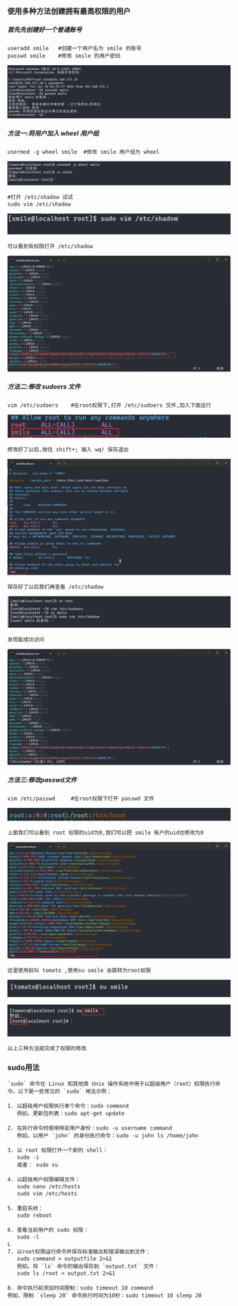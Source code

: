 ### 使用多种方法创建拥有最高权限的用户

##### 首先先创建好一个普通账号

```
useradd smile	#创建一个用户名为 smile 的账号
passwd smile	#修改 smile 的用户密码
```

![image-20240719184006912](./assets/image-20240719184006912.png)

##### 方法一:将用户加入 wheel 用户组

```
usermod -g wheel smile	#修改 smile 用户组为 wheel
```

![image-20240719184634578](./assets/image-20240719184634578.png)

```
#打开 /etc/shadow 试试
sudo vim /etc/shadow
```

![image-20240719185006001](./assets/image-20240719185006001.png)

```
可以看到有权限打开 /etc/shadow
```

![image-20240719185106081](./assets/image-20240719185106081.png)



##### 方法二:修改 sudoers 文件

```
vim /etc/sudoers	#在root权限下,打开 /etc/sudoers 文件,加入下面这行
```

![image-20240719185509653](./assets/image-20240719185509653.png)

```
修改好了以后,按住 shift+; 输入 wq! 保存退出
```

![image-20240719185706219](./assets/image-20240719185706219.png)

```
保存好了以后我们再查看 /etc/shadow 
```

![image-20240719185828636](./assets/image-20240719185828636.png)

```
发现能成功访问
```

![image-20240719185843847](./assets/image-20240719185843847.png)



##### 方法三:修改passwd文件

```
vim /etc/passwd		#在root权限下打开 passwd 文件
```

![image-20240719190357063](./assets/image-20240719190357063.png)

```
上面我们可以看到 root 权限的uid为0,我们可以把 smile 账户的uid也修改为0
```

![image-20240719190614150](./assets/image-20240719190614150.png)

```
这里使用前叫 tomato ,使用su smile 会跳转为root权限
```

![image-20240719190759700](./assets/image-20240719190759700.png)

![image-20240719190824498](./assets/image-20240719190824498.png)

```
以上三种方法就完成了权限的修改
```





### sudo用法

```
`sudo` 命令在 Linux 和其他类 Unix 操作系统中用于以超级用户（root）权限执行命令。以下是一些常见的 `sudo` 用法示例：

1. 以超级用户权限执行单个命令：sudo command
   例如，更新包列表：sudo apt-get update

2. 在执行命令时使用特定用户身份：sudo -u username command
   例如，以用户 `john` 的身份执行命令：sudo -u john ls /home/john

3. 以 root 权限打开一个新的 shell：
   sudo -i
   或者： sudo su

4. 以超级用户权限编辑文件：
   sudo nano /etc/hosts
   sudo vim /etc/hosts

5. 重启系统：
   sudo reboot

6. 查看当前用户的 sudo 权限：
   sudo -l
L
7. 以root权限运行命令并保存标准输出和错误输出到文件：
   sudo command > outputfile 2>&1
   例如，将 `ls` 命令的输出保存到 `output.txt` 文件：
   sudo ls /root > output.txt 2>&1

8. 命令执行前添加时间限制：sudo timeout 10 command
例如，限制 `sleep 20` 命令执行时间为10秒：sudo timeout 10 sleep 20
```

